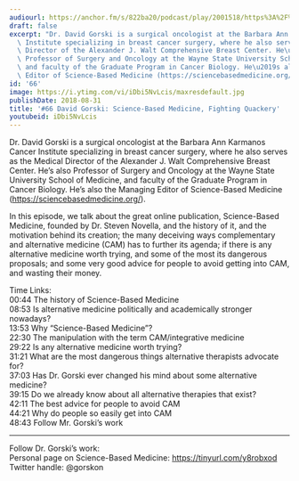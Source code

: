 ```yaml
---
audiourl: https://anchor.fm/s/822ba20/podcast/play/2001518/https%3A%2F%2Fd3ctxlq1ktw2nl.cloudfront.net%2Fproduction%2F2018-11-29%2F7681409-44100-2-aa7c037bd38b4.mp3
draft: false
excerpt: "Dr. David Gorski is a surgical oncologist at the Barbara Ann Karmanos Cancer\
  \ Institute specializing in breast cancer surgery, where he also serves as the Medical\
  \ Director of the Alexander J. Walt Comprehensive Breast Center. He\u2019s also\
  \ Professor of Surgery and Oncology at the Wayne State University School of Medicine,\
  \ and faculty of the Graduate Program in Cancer Biology. He\u2019s also the Managing\
  \ Editor of Science-Based Medicine (https://sciencebasedmedicine.org/)."
id: '66'
image: https://i.ytimg.com/vi/iDbi5NvLcis/maxresdefault.jpg
publishDate: 2018-08-31
title: '#66 David Gorski: Science-Based Medicine, Fighting Quackery'
youtubeid: iDbi5NvLcis
---
```

<div class="timelinks">

Dr. David Gorski is a surgical oncologist at the Barbara Ann Karmanos Cancer Institute specializing in breast cancer surgery, where he also serves as the Medical Director of the Alexander J. Walt Comprehensive Breast Center. He’s also Professor of Surgery and Oncology at the Wayne State University School of Medicine, and faculty of the Graduate Program in Cancer Biology. He’s also the Managing Editor of Science-Based Medicine (https://sciencebasedmedicine.org/).

In this episode, we talk about the great online publication, Science-Based Medicine, founded by Dr. Steven Novella, and the history of it, and the motivation behind its creation; the many deceiving ways complementary and alternative medicine (CAM) has to further its agenda; if there is any alternative medicine worth trying, and some of the most its dangerous proposals; and some very good advice for people to avoid getting into CAM, and wasting their money.

Time Links:  
<time>00:44</time> The history of Science-Based Medicine        
<time>08:53</time> Is alternative medicine politically and academically stronger nowadays?    
<time>13:53</time> Why “Science-Based Medicine”?  
<time>22:30</time> The manipulation with the term CAM/integrative medicine   
<time>29:22</time> Is any alternative medicine worth trying?          
<time>31:21</time> What are the most dangerous things alternative therapists advocate for?       
<time>37:03</time> Has Dr. Gorski ever changed his mind about some alternative medicine?    
<time>39:15</time> Do we already know about all alternative therapies that exist?      
<time>42:11</time> The best advice for people to avoid CAM  
<time>44:21</time> Why do people so easily get into CAM  
<time>48:43</time> Follow Mr. Gorski’s work        

---

Follow Dr. Gorski’s work:  
Personal page on Science-Based Medicine: https://tinyurl.com/y8robxod  
Twitter handle: @gorskon
</div>

